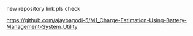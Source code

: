 new repository link pls check

https://github.com/ajaybagodi-5/M1_Charge-Estimation-Using-Battery-Management-System_Utility
